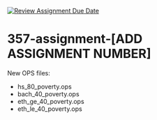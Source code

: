 [![Review Assignment Due Date](https://classroom.github.com/assets/deadline-readme-button-22041afd0340ce965d47ae6ef1cefeee28c7c493a6346c4f15d667ab976d596c.svg)](https://classroom.github.com/a/Oyp96spY)
# 357-assignment-[ADD ASSIGNMENT NUMBER]

New OPS files:
- hs_80_poverty.ops
- bach_40_poverty.ops
- eth_ge_40_poverty.ops
- eth_le_40_poverty.ops